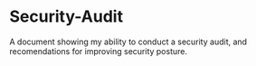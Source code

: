 # Security-Audit
A document showing my ability to conduct a security audit, and recomendations for improving security posture.
